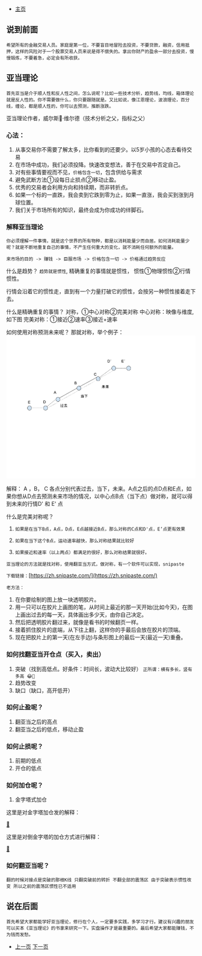 - [主页](../README.md)

## 说到前面
`希望所有的金融交易人员。家庭是第一位，不要盲目地冒险去投资，不要贷款，融资，信用抵押，这样的风险对于一个股票交易人员来说是得不偿失的。拿出你财产的盈余一部分去投资，慢慢锻炼，不要着急，必定会有所收获。`

## 亚当理论

`首先亚当是介于顺人性和反人性之间，怎么说呢？比如一些技术分析，趋势线，均线，箱体理论就是反人性的。你不需要做什么，你只要跟随就是。又比如说，像江恩理论，波浪理论，百分线，缠论，都是顺人性的，你可以去预测，推断涨跌。`

亚当理论作者，威尔斯·维尔德（技术分析之父，指标之父）

### 心法：
1. 从事交易你不需要了解太多，比你看到的还要少。以5岁小孩的心态去看待交易
2. 在市场中成功，我们必须投降。快速改变想法，善于在交易中否定自己。
3. 对有些事情要视而不见，`价格包含一切`，包含供给与需求
4. 避免武断方法①设每日止损点②移动止盈。
5. 优秀的交易者会利用方向和持续期，而非转折点。
6. 如果一个标的一直跌，我会卖到它跌到零为止，如果一直涨，我会买到涨到月球位置。
7. 我们关于市场所有的知识，最终会成为你成功的绊脚石。

### 解释亚当理论
`你必须理解一件事情，就是这个世界的所有物种，都是以消耗能量少而自居。如何消耗能量少呢？就是不断地重复自己的事情，不产生任何重大的变化，就不消耗任何额外的能量。`

`来市场的目的 -> 赚钱 -> 臣服市场 -> 价格包含一切 -> 价格通过趋势反应`

什么是趋势？ `趋势就是惯性`, 精确重复的事情就是惯性， 惯性①物理惯性②行情惯性。

行情会沿着它的惯性走，直到有一个力量打破它的惯性，会按另一种惯性接着走下去。

什么是精确重复的事情？ 对称，①中心对称②完美对称
中心对称：映像与维度, 如下图
完美对称：①接近②速率③接近+速率

如何使用对称预测未来呢？
那就对称，举个例子：
![Image](../assets/img/对称预测.png)

解释：
A ，B， C 各点分别代表过去，当下，未来。A点之后的点D点和E点，如果你想从D点去预测未来市场的情况，以中心点B点（当下点）做对称，就可以得到未来的行情D' 和 E' 点

什么是完美对称呢？

1. `如果是在当下B点，A点，D点，E点越接近B点，那么对称的C点和D'点，E‘点更有效果`

2. `如果在当下这个B点，运动速率越快，那么对称结果就比较好`

3. `如果接近和速率（以上两点）都满足的很好，那么对称结果就很好。`

`亚当理论的方法就是找对称，使用翻亚当方式，做对称，有一个软件可以实现，snipaste`

`下载链接：`[https://zh.snipaste.com/](https://zh.snipaste.com/)

`老方法：`

1. 在你要绘制的图上放一块透明胶片。
2. 用一只可以在胶片上画图的笔，从时间上最近的那一天开始(比如今天)，在图上画出过去的每一天，具体画出多少天，由你自己决定。
3. 然后把透明胶片翻过来，就像是看书的时候翻页一样。
4. 接着抓住胶片的底端，从下往上翻，这样你的手最后会放在胶片的顶端。
5. 现在把胶片上的第一天(在左手边)与条形图上的最后一天(最近一天)重叠。


### 如何找翻亚当开仓点（买入，卖出）

1. 突破（找到高低点。好条件：时间长，波动大比较好）
`正所谓：横有多长，竖有多高 😂🎁`
2. 趋势改变
3. 缺口（缺口，高开低开）

###  如何止盈呢？

1. 翻亚当之后的高点
2. 翻亚当之后的低点，移动止盈

###  如何止损呢？

1. 前期的低点
2. 开仓的低点

###  如何加仓呢？

1. 金字塔式加仓

这里是对金字塔加仓发的解释：

[🔗](https://wiki.mbalib.com/wiki/%E9%87%91%E5%AD%97%E5%A1%94%E5%BC%8F%E5%8A%A0%E4%BB%93%E6%B3%95)

这里是对倒金字塔的加仓方式进行解释：

[🔗](https://wiki.mbalib.com/wiki/%E5%80%92%E9%87%91%E5%AD%97%E5%A1%94%E5%BC%8F%E5%8A%A0%E4%BB%93%E6%B3%95)

### 如何翻亚当呢？
`翻的时候对接点是突破的那根K线
只翻突破前的转折 不翻全部的震荡区
由于突破表示惯性改变 所以之前的震荡区惯性已不适用`

## 说在后面

`首先希望大家都能学好亚当理论，修行在个人，一定要多实践，多学习才行。建议有兴趣的朋友可以买本《亚当理论》的书拿来研究一下。实盘操作才是最重要的。最后希望大家都能赚钱，不为钱而发愁。`

- [上一页](./什么是M头W底什么是理查德沙贝克的逆转与持续理论.md) [下一页](./什么是指数平滑移动平均线MACD.md)
